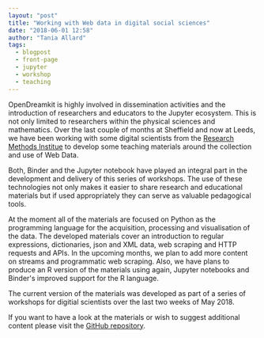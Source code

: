 ```yaml
---
layout: "post"
title: "Working with Web data in digital social sciences"
date: "2018-06-01 12:58"
author: "Tania Allard"
tags:
  - blogpost
  - front-page
  - jupyter
  - workshop
  - teaching
---
```


OpenDreamkit is highly involved in dissemination activities and the introduction
of researchers and educators to the Jupyter ecosystem. This is not only limited
to researchers within the physical sciences and mathematics. Over the last couple
of months at Sheffield and now at Leeds, we have been working with some
digital scientists from the [Research Methods Institue](https://www.sheffield.ac.uk/smi)
to develop some teaching materials around the collection and use of Web Data.

Both, Binder and the Jupyter notebook have played an integral part in the development
and delivery of this series of workshops. The use of these technologies not only
makes it easier to share research and educational materials but if used appropriately
they can serve as valuable pedagogical tools.

At the moment all of the materials are focused on Python as the programming language
for the acquisition, processing and visualisation of the data. The developed materials cover an introduction to regular expressions, dictionaries, json and XML data, web scraping and HTTP requests and APIs. In the upcoming months, we plan to add more content on streams and programmatic web scraping. Also, we have plans
to produce an R version of the materials using again, Jupyter notebooks and
Binder's improved support for the R language.

The current version of the materials was developed as part of a series of workshops
for digitial scientists over the last two weeks of May 2018.

If you want to have a look at the materials or wish to suggest additional content
please visit the [GitHub repository](https://github.com/trallard/WebData_Python).
